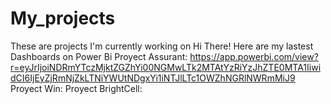 # My_projects
These are projects I'm currently working on
Hi There! 
Here are my lastest Dashboards on Power Bi 
Proyect Assurant:
https://app.powerbi.com/view?r=eyJrIjoiNDRmYTczMjktZGZhYi00NGMwLTk2MTAtYzRiYzJhZTE0MTA1IiwidCI6IjEyZjRmNjZkLTNiYWUtNDgxYi1iNTJlLTc1OWZhNGRlNWRmMiJ9
Proyect Win:
Proyect BrightCell:

